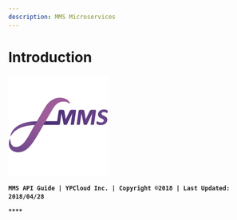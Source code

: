 ```yaml
---
description: MMS Microservices
---
```


# Introduction

![](.gitbook/assets/wei-ming-ming-3-gong-zuo-qu-yu-1.png)

**`MMS API Guide | YPCloud Inc. | Copyright ©2018 | Last Updated: 2018/04/28`**

\*\*\*\*

